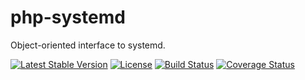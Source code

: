 # php-systemd

Object-oriented interface to systemd.

[![Latest Stable Version](https://poser.pugx.org/mekras/php-systemd/v/stable.png)](https://packagist.org/packages/mekras/php-systemd)
[![License](https://poser.pugx.org/mekras/php-systemd/license.png)](https://packagist.org/packages/mekras/php-systemd)
[![Build Status](https://travis-ci.org/mekras/php-systemd.svg?branch=develop)](https://travis-ci.org/mekras/php-systemd)
[![Coverage Status](https://coveralls.io/repos/mekras/php-systemd/badge.svg?branch=master&service=github)](https://coveralls.io/github/mekras/php-systemd?branch=master)

